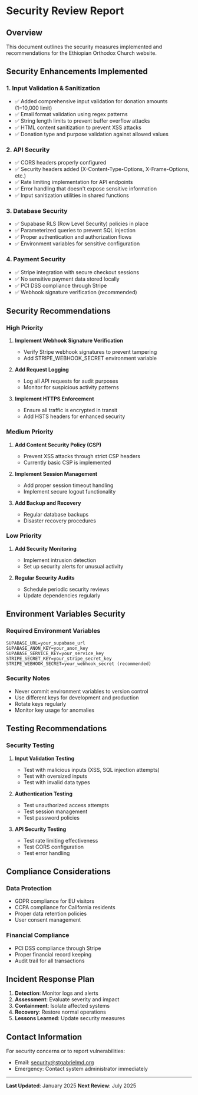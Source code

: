 # Security Review Report

## Overview
This document outlines the security measures implemented and recommendations for the Ethiopian Orthodox Church website.

## Security Enhancements Implemented

### 1. Input Validation & Sanitization
- ✅ Added comprehensive input validation for donation amounts ($1-$10,000 limit)
- ✅ Email format validation using regex patterns
- ✅ String length limits to prevent buffer overflow attacks
- ✅ HTML content sanitization to prevent XSS attacks
- ✅ Donation type and purpose validation against allowed values

### 2. API Security
- ✅ CORS headers properly configured
- ✅ Security headers added (X-Content-Type-Options, X-Frame-Options, etc.)
- ✅ Rate limiting implementation for API endpoints
- ✅ Error handling that doesn't expose sensitive information
- ✅ Input sanitization utilities in shared functions

### 3. Database Security
- ✅ Supabase RLS (Row Level Security) policies in place
- ✅ Parameterized queries to prevent SQL injection
- ✅ Proper authentication and authorization flows
- ✅ Environment variables for sensitive configuration

### 4. Payment Security
- ✅ Stripe integration with secure checkout sessions
- ✅ No sensitive payment data stored locally
- ✅ PCI DSS compliance through Stripe
- ✅ Webhook signature verification (recommended)

## Security Recommendations

### High Priority
1. **Implement Webhook Signature Verification**
   - Verify Stripe webhook signatures to prevent tampering
   - Add STRIPE_WEBHOOK_SECRET environment variable

2. **Add Request Logging**
   - Log all API requests for audit purposes
   - Monitor for suspicious activity patterns

3. **Implement HTTPS Enforcement**
   - Ensure all traffic is encrypted in transit
   - Add HSTS headers for enhanced security

### Medium Priority
1. **Add Content Security Policy (CSP)**
   - Prevent XSS attacks through strict CSP headers
   - Currently basic CSP is implemented

2. **Implement Session Management**
   - Add proper session timeout handling
   - Implement secure logout functionality

3. **Add Backup and Recovery**
   - Regular database backups
   - Disaster recovery procedures

### Low Priority
1. **Add Security Monitoring**
   - Implement intrusion detection
   - Set up security alerts for unusual activity

2. **Regular Security Audits**
   - Schedule periodic security reviews
   - Update dependencies regularly

## Environment Variables Security

### Required Environment Variables
```
SUPABASE_URL=your_supabase_url
SUPABASE_ANON_KEY=your_anon_key
SUPABASE_SERVICE_KEY=your_service_key
STRIPE_SECRET_KEY=your_stripe_secret_key
STRIPE_WEBHOOK_SECRET=your_webhook_secret (recommended)
```

### Security Notes
- Never commit environment variables to version control
- Use different keys for development and production
- Rotate keys regularly
- Monitor key usage for anomalies

## Testing Recommendations

### Security Testing
1. **Input Validation Testing**
   - Test with malicious inputs (XSS, SQL injection attempts)
   - Test with oversized inputs
   - Test with invalid data types

2. **Authentication Testing**
   - Test unauthorized access attempts
   - Test session management
   - Test password policies

3. **API Security Testing**
   - Test rate limiting effectiveness
   - Test CORS configuration
   - Test error handling

## Compliance Considerations

### Data Protection
- GDPR compliance for EU visitors
- CCPA compliance for California residents
- Proper data retention policies
- User consent management

### Financial Compliance
- PCI DSS compliance through Stripe
- Proper financial record keeping
- Audit trail for all transactions

## Incident Response Plan

1. **Detection**: Monitor logs and alerts
2. **Assessment**: Evaluate severity and impact
3. **Containment**: Isolate affected systems
4. **Recovery**: Restore normal operations
5. **Lessons Learned**: Update security measures

## Contact Information

For security concerns or to report vulnerabilities:
- Email: security@stgabrielmd.org
- Emergency: Contact system administrator immediately

---

**Last Updated**: January 2025
**Next Review**: July 2025
